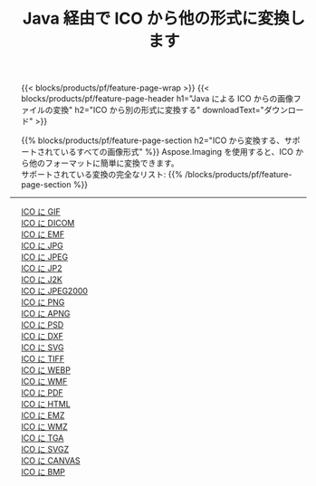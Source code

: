 ﻿---
title: Java 経由で ICO から他の形式に変換します 
weight: 3920
url: /ja/java/conversion/from/ico 
lang: ja
langdirlevel: 2
locales: zh-hans,ja,it,ru,de,es,fr,nl,id,lt,pl,pt,vi,tr,ko,zh-hant,ar,hi,th,sv,cs,uk,he
description: Aspose.Imaging を使用すると、ICO から別のフォーマットに簡単に変換できます
---

{{< blocks/products/pf/feature-page-wrap >}}
{{< blocks/products/pf/feature-page-header h1="Java による ICO からの画像ファイルの変換" h2="ICO から別の形式に変換する" downloadText="ダウンロード" >}}


{{% blocks/products/pf/feature-page-section  h2="ICO から変換する、サポートされているすべての画像形式" %}}
Aspose.Imaging を使用すると、ICO から他のフォーマットに簡単に変換できます。
<br/>
サポートされている変換の完全なリスト:
{{% /blocks/products/pf/feature-page-section %}}
<div class="container-fluid productfamilypage bg-gray">
    <div class="convertypes bg-gray agp-content section">
        <div class="container">
		<hr style="margin-left:-20px;"/>
		<div class="row other-converters">
		    <div class='col-md-2 other-converter remove-lp remove-rp'><a href="/imaging/ja/java/conversion/ico-to-gif" >ICO に GIF</a></div><div class='col-md-2 other-converter remove-lp remove-rp'><a href="/imaging/ja/java/conversion/ico-to-dicom" >ICO に DICOM</a></div><div class='col-md-2 other-converter remove-lp remove-rp'><a href="/imaging/ja/java/conversion/ico-to-emf" >ICO に EMF</a></div><div class='col-md-2 other-converter remove-lp remove-rp'><a href="/imaging/ja/java/conversion/ico-to-jpg" >ICO に JPG</a></div><div class='col-md-2 other-converter remove-lp remove-rp'><a href="/imaging/ja/java/conversion/ico-to-jpeg" >ICO に JPEG</a></div><div class='col-md-2 other-converter remove-lp remove-rp'><a href="/imaging/ja/java/conversion/ico-to-jp2" >ICO に JP2</a></div><div class='col-md-2 other-converter remove-lp remove-rp'><a href="/imaging/ja/java/conversion/ico-to-j2k" >ICO に J2K</a></div><div class='col-md-2 other-converter remove-lp remove-rp'><a href="/imaging/ja/java/conversion/ico-to-jpeg2000" >ICO に JPEG2000</a></div><div class='col-md-2 other-converter remove-lp remove-rp'><a href="/imaging/ja/java/conversion/ico-to-png" >ICO に PNG</a></div><div class='col-md-2 other-converter remove-lp remove-rp'><a href="/imaging/ja/java/conversion/ico-to-apng" >ICO に APNG</a></div><div class='col-md-2 other-converter remove-lp remove-rp'><a href="/imaging/ja/java/conversion/ico-to-psd" >ICO に PSD</a></div><div class='col-md-2 other-converter remove-lp remove-rp'><a href="/imaging/ja/java/conversion/ico-to-dxf" >ICO に DXF</a></div><div class='col-md-2 other-converter remove-lp remove-rp'><a href="/imaging/ja/java/conversion/ico-to-svg" >ICO に SVG</a></div><div class='col-md-2 other-converter remove-lp remove-rp'><a href="/imaging/ja/java/conversion/ico-to-tiff" >ICO に TIFF</a></div><div class='col-md-2 other-converter remove-lp remove-rp'><a href="/imaging/ja/java/conversion/ico-to-webp" >ICO に WEBP</a></div><div class='col-md-2 other-converter remove-lp remove-rp'><a href="/imaging/ja/java/conversion/ico-to-wmf" >ICO に WMF</a></div><div class='col-md-2 other-converter remove-lp remove-rp'><a href="/imaging/ja/java/conversion/ico-to-pdf" >ICO に PDF</a></div><div class='col-md-2 other-converter remove-lp remove-rp'><a href="/imaging/ja/java/conversion/ico-to-html" >ICO に HTML</a></div><div class='col-md-2 other-converter remove-lp remove-rp'><a href="/imaging/ja/java/conversion/ico-to-emz" >ICO に EMZ</a></div><div class='col-md-2 other-converter remove-lp remove-rp'><a href="/imaging/ja/java/conversion/ico-to-wmz" >ICO に WMZ</a></div><div class='col-md-2 other-converter remove-lp remove-rp'><a href="/imaging/ja/java/conversion/ico-to-tga" >ICO に TGA</a></div><div class='col-md-2 other-converter remove-lp remove-rp'><a href="/imaging/ja/java/conversion/ico-to-svgz" >ICO に SVGZ</a></div><div class='col-md-2 other-converter remove-lp remove-rp'><a href="/imaging/ja/java/conversion/ico-to-canvas" >ICO に CANVAS</a></div><div class='col-md-2 other-converter remove-lp remove-rp'><a href="/imaging/ja/java/conversion/ico-to-bmp" >ICO に BMP</a></div>
                </div>
        </div>
    </div>
</div>
<br/>

